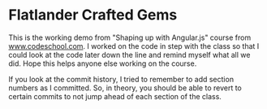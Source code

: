 # Flatlander Crafted Gems

This is the working demo from "Shaping up with Angular.js" course from
www.codeschool.com. I worked on the code in step with the class so that I
could look at the code later down the line and remind myself what all we did.
Hope this helps anyone else working on the course.

If you look at the commit history, I tried to remember to add section numbers
as I committed. So, in theory, you should be able to revert to certain commits
to not jump ahead of each section of the class.
